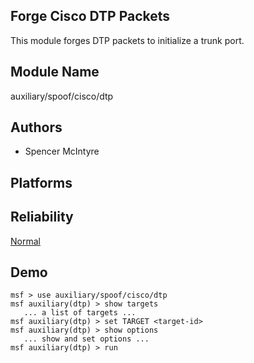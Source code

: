 ## Forge Cisco DTP Packets

This module forges DTP packets to initialize a trunk port.


## Module Name
auxiliary/spoof/cisco/dtp

## Authors
* Spencer McIntyre





## Platforms


## Reliability
[Normal](https://github.com/rapid7/metasploit-framework/wiki/Exploit-Ranking)

## Demo

```
msf > use auxiliary/spoof/cisco/dtp
msf auxiliary(dtp) > show targets
   ... a list of targets ...
msf auxiliary(dtp) > set TARGET <target-id>
msf auxiliary(dtp) > show options
   ... show and set options ...
msf auxiliary(dtp) > run
```
    
    